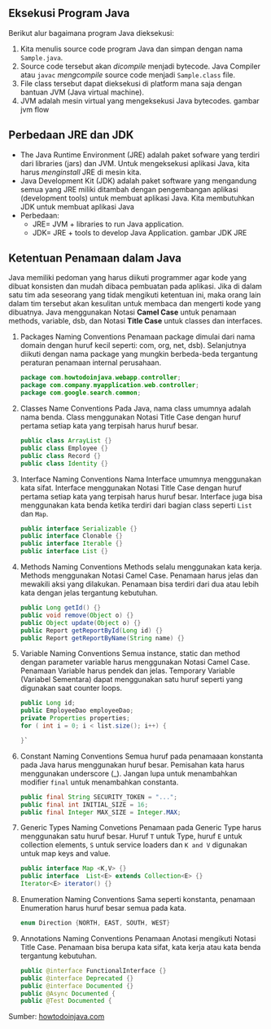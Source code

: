 ﻿Eksekusi Program Java
----------------------------
Berikut alur bagaimana program Java dieksekusi:
1. Kita menulis source code program Java dan simpan dengan nama `Sample.java`.
2. Source code tersebut akan *dicompile* menjadi bytecode. Java Compiler atau `javac` *mengcompile* source code menjadi `Sample.class` file.
3. File class tersebut dapat dieksekusi di platform mana saja dengan bantuan JVM (Java virtual machine).
4. JVM adalah mesin virtual yang mengeksekusi Java bytecodes.
gambar jvm flow

Perbedaan JRE dan JDK
-----------------------------
- The Java Runtime Environment (JRE) adalah paket sofware yang terdiri dari libraries (jars) dan JVM. Untuk mengeksekusi aplikasi Java, kita harus *menginstall* JRE di mesin kita.
- Java Development Kit (JDK) adalah paket software yang mengandung semua yang JRE miliki ditambah dengan pengembangan aplikasi (development tools) untuk membuat aplikasi Java. Kita membutuhkan JDK untuk membuat aplikasi Java
- Perbedaan:
	- JRE= JVM + libraries to run Java application.
	- JDK= JRE + tools to develop Java Application.
gambar JDK JRE

Ketentuan Penamaan dalam Java
----------------------------------------
Java  memiliki pedoman yang harus diikuti programmer agar kode yang dibuat konsisten dan mudah dibaca pembuatan pada aplikasi. Jika di dalam satu tim ada seseorang yang tidak mengikuti ketentuan ini, maka orang lain dalam tim tersebut akan kesulitan untuk membaca dan mengerti kode yang dibuatnya.
Java menggunakan Notasi **Camel Case** untuk penamaan methods, variable, dsb, dan Notasi **Title Case** untuk classes dan interfaces.
1. Packages Naming Conventions
Penamaan package dimulai dari nama domain dengan huruf kecil seperti: com, org, net, dsb). Selanjutnya diikuti dengan nama package yang mungkin berbeda-beda tergantung peraturan penamaan internal perusahaan.
	```java
	package com.howtodoinjava.webapp.controller;
	package com.company.myapplication.web.controller;
	package com.google.search.common;
	```
2. Classes Name Conventions
Pada Java, nama class umumnya adalah nama benda.  Class menggunakan Notasi Title Case dengan huruf pertama setiap kata yang terpisah harus huruf besar.
	```java
	public class ArrayList {}
	public class Employee {}
	public class Record {}
	public class Identity {}
	```
3. Interface Naming Conventions
Nama Interface umumnya menggunakan kata sifat. Interface menggunakan Notasi Title Case dengan huruf pertama setiap kata yang terpisah harus huruf besar. Interface juga bisa menggunakan kata benda ketika terdiri dari bagian class seperti `List` dan `Map`.
	```java
	public interface Serializable {}
	public interface Clonable {}
	public interface Iterable {}
	public interface List {}
	```
4. Methods Naming Conventions
Methods selalu menggunakan kata kerja. Methods menggunakan Notasi Camel Case. Penamaan harus jelas dan mewakili aksi yang dilakukan. Penamaan bisa terdiri dari dua atau lebih kata dengan jelas tergantung kebutuhan.
	```java
	public Long getId() {}
	public void remove(Object o) {}
	public Object update(Object o) {}
	public Report getReportById(Long id) {}
	public Report getReportByName(String name) {}
	```
5. Variable Naming Conventions
	Semua instance, static dan method dengan parameter variable harus menggunakan Notasi Camel Case. Penamaan Variable harus pendek dan jelas. Temporary Variable (Variabel Sementara) dapat menggunakan satu huruf seperti yang digunakan saat counter loops.
	```java
	public Long id;
	public EmployeeDao employeeDao;
	private Properties properties;
	for ( int i = 0; i < list.size(); i++) {
	
	}`
	```
6. Constant Naming Conventions
Semua huruf pada penamaaan konstanta pada Java harus menggunakan huruf besar. Pemisahan kata harus menggunakan underscore (_). Jangan lupa untuk menambahkan modifier `final` untuk menambahkan constanta.
	```java
	public final String SECURITY_TOKEN = "...";
	public final int INITIAL_SIZE = 16;
	public final Integer MAX_SIZE = Integer.MAX;
	```
7. Generic Types Naming Convetions
Penamaan pada Generic Type harus menggunakan satu huruf besar. Huruf `T` untuk Type, huruf `E` untuk collection elements, `S` untuk service loaders dan `K and V` digunakan untuk map keys and value.
	```java
	public interface Map <K,V> {}
	public interface  List<E> extends Collection<E> {}
	Iterator<E> iterator() {}
	```
8. Enumeration Naming Conventions
Sama seperti konstanta, penamaan Enumeration harus huruf besar semua pada kata.
	```java
	enum Direction {NORTH, EAST, SOUTH, WEST}
	```
9. Annotations Naming Conventions
Penamaan Anotasi mengikuti Notasi Title Case. Penamaan bisa berupa kata sifat, kata kerja atau kata benda tergantung kebutuhan.
	```java
	public @interface FunctionalInterface {}
	public @interface Deprecated {}
	public @interface Documented {}
	public @Async Documented {
	public @Test Documented {
	```

Sumber:
[howtodoinjava.com](https://howtodoinjava.com/java/basics/java-naming-conventions/)
